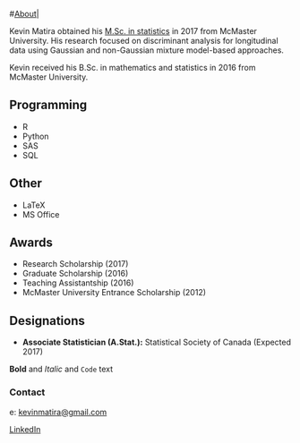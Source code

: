 #[About](https://kevinmatira.github.io/about)|

Kevin Matira obtained his [M.Sc. in statistics](https://www.math.mcmaster.ca/index.php/graduate-studies/graduate-degrees-awarded/57-/msc-statistics/608-degrees-awarded-msc-stats.html) in 2017 from McMaster University. His research focused on discriminant analysis for longitudinal data using Gaussian and non-Gaussian mixture model-based approaches.

Kevin received his B.Sc. in mathematics and statistics in 2016 from McMaster University.

## Programming

- R
- Python
- SAS
- SQL

## Other

- LaTeX
- MS Office

## Awards

- Research Scholarship (2017)
- Graduate Scholarship (2016)
- Teaching Assistantship (2016)
- McMaster University Entrance Scholarship (2012)

## Designations

- **Associate Statistician (A.Stat.):** Statistical Society of Canada (Expected 2017)

**Bold** and _Italic_ and `Code` text

### Contact
e: kevinmatira@gmail.com

[LinkedIn](https://www.linkedin.com/in/kevin-matira-bb465091/)
